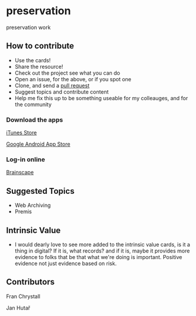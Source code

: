 # preservation
preservation work

## How to contribute

* Use the cards! 
* Share the resource! 
* Check out the project see what you can do
* Open an issue, for the above, or if you spot one
* Clone, and send a [pull request](https://gist.github.com/ross-spencer/9c5c1f59212638c7c891d393087db6d1)
* Suggest topics and contribute content
* Help me fix this up to be something useable for my colleauges, and for the community

### Download the apps

[iTunes Store](https://itunes.apple.com/us/app/brainscape-smart-flashcards/id442415567?mt=8)

[Google Android App Store](https://play.google.com/store/apps/details?id=com.brainscape.mobile.portal&utm_source=global_co&utm_medium=prtnr&utm_content=Mar2515&utm_campaign=PartBadge&pcampaignid=MKT-Other-global-all-co-prtnr-py-PartBadge-Mar2515-1)

### Log-in online

[Brainscape](https://www.brainscape.com/)

## Suggested Topics

* Web Archiving
* Premis

## Intrinsic Value

* I would dearly love to see more added to the intrinsic value cards, is it a 
thing in digital? If it is, what records? and if it is, maybe it provides more 
evidence to folks that be that what we're doing is important. Positive evidence
not just evidence based on risk.  

## Contributors

Fran Chrystall

Jan Hutař
